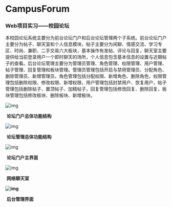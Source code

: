 # CampusForum

### Web项目实习——校园论坛

​	本校园论坛系统主要分为前台论坛门户和后台论坛管理两个子系统。前台论坛门户主要分为帖子、聊天室和个人信息模块，帖子主要分为闲聊、情感交流、学习专区、时尚、兼职、二手交易六大板块，基本操作有发帖、评论与回复，聊天室主要提供给当前登录用户一个即时聊天的场所，个人信息包含基本信息的设置与近期帖子的查看。后台论坛管理主要分为管理员管理、角色管理、权限管理、用户管理、帖子管理、回复管理和板块管理。管理员管理包括开启与禁用管理员、分配角色、删除管理员、新增管理员，角色管理包括分配权限、新增角色、删除角色，权限管理包括删除权限、修改权限、新增权限，用户管理包括封禁用户、恢复用户，帖子管理包括删除帖子、置顶帖子、加精帖子，回复管理包括修改回复、删除回复，板块管理包括修改板块、删除板块、新增板块。

![img](http://otmfpj0s2.bkt.clouddn.com/campusForum/1.png)

​												**论坛门户总体功能结构**


![img](http://otmfpj0s2.bkt.clouddn.com/campusForum/2.png)

​												**论坛管理总体功能结构**

![img](http://otmfpj0s2.bkt.clouddn.com/campusForum/3.png)

​														**论坛门户主界面**

![img](http://otmfpj0s2.bkt.clouddn.com/campusForum/4.png)

​														**网络聊天室**

**![img](http://otmfpj0s2.bkt.clouddn.com/campusForum/5.png)**

​													**后台管理界面**



